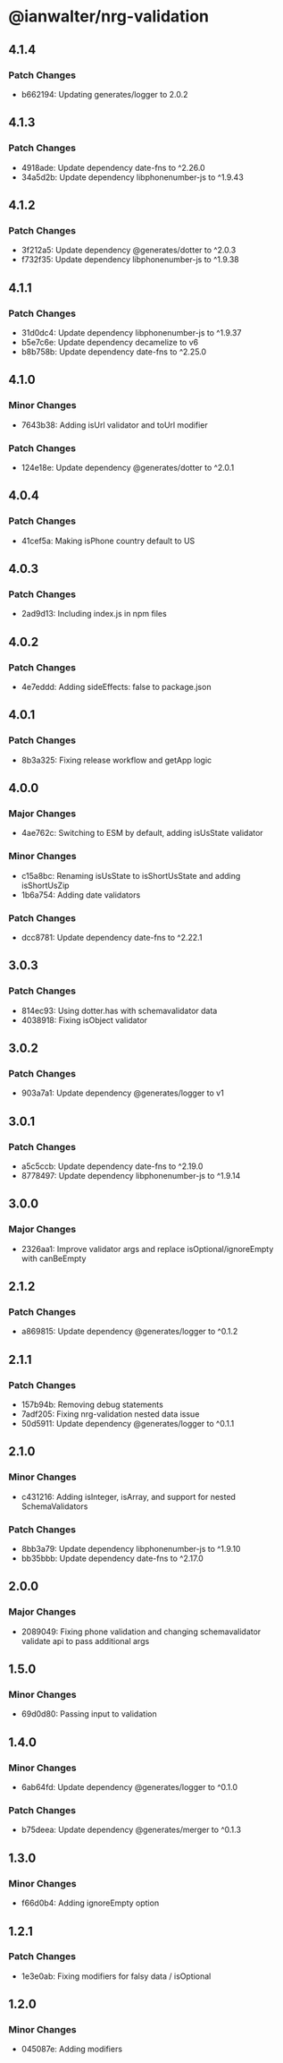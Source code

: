 # @ianwalter/nrg-validation

## 4.1.4

### Patch Changes

- b662194: Updating generates/logger to 2.0.2

## 4.1.3

### Patch Changes

- 4918ade: Update dependency date-fns to ^2.26.0
- 34a5d2b: Update dependency libphonenumber-js to ^1.9.43

## 4.1.2

### Patch Changes

- 3f212a5: Update dependency @generates/dotter to ^2.0.3
- f732f35: Update dependency libphonenumber-js to ^1.9.38

## 4.1.1

### Patch Changes

- 31d0dc4: Update dependency libphonenumber-js to ^1.9.37
- b5e7c6e: Update dependency decamelize to v6
- b8b758b: Update dependency date-fns to ^2.25.0

## 4.1.0

### Minor Changes

- 7643b38: Adding isUrl validator and toUrl modifier

### Patch Changes

- 124e18e: Update dependency @generates/dotter to ^2.0.1

## 4.0.4

### Patch Changes

- 41cef5a: Making isPhone country default to US

## 4.0.3

### Patch Changes

- 2ad9d13: Including index.js in npm files

## 4.0.2

### Patch Changes

- 4e7eddd: Adding sideEffects: false to package.json

## 4.0.1

### Patch Changes

- 8b3a325: Fixing release workflow and getApp logic

## 4.0.0

### Major Changes

- 4ae762c: Switching to ESM by default, adding isUsState validator

### Minor Changes

- c15a8bc: Renaming isUsState to isShortUsState and adding isShortUsZip
- 1b6a754: Adding date validators

### Patch Changes

- dcc8781: Update dependency date-fns to ^2.22.1

## 3.0.3

### Patch Changes

- 814ec93: Using dotter.has with schemavalidator data
- 4038918: Fixing isObject validator

## 3.0.2

### Patch Changes

- 903a7a1: Update dependency @generates/logger to v1

## 3.0.1

### Patch Changes

- a5c5ccb: Update dependency date-fns to ^2.19.0
- 8778497: Update dependency libphonenumber-js to ^1.9.14

## 3.0.0

### Major Changes

- 2326aa1: Improve validator args and replace isOptional/ignoreEmpty with canBeEmpty

## 2.1.2

### Patch Changes

- a869815: Update dependency @generates/logger to ^0.1.2

## 2.1.1

### Patch Changes

- 157b94b: Removing debug statements
- 7adf205: Fixing nrg-validation nested data issue
- 50d5911: Update dependency @generates/logger to ^0.1.1

## 2.1.0

### Minor Changes

- c431216: Adding isInteger, isArray, and support for nested SchemaValidators

### Patch Changes

- 8bb3a79: Update dependency libphonenumber-js to ^1.9.10
- bb35bbb: Update dependency date-fns to ^2.17.0

## 2.0.0

### Major Changes

- 2089049: Fixing phone validation and changing schemavalidator validate api to pass additional args

## 1.5.0

### Minor Changes

- 69d0d80: Passing input to validation

## 1.4.0

### Minor Changes

- 6ab64fd: Update dependency @generates/logger to ^0.1.0

### Patch Changes

- b75deea: Update dependency @generates/merger to ^0.1.3

## 1.3.0

### Minor Changes

- f66d0b4: Adding ignoreEmpty option

## 1.2.1

### Patch Changes

- 1e3e0ab: Fixing modifiers for falsy data / isOptional

## 1.2.0

### Minor Changes

- 045087e: Adding modifiers
